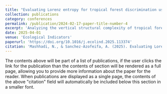 ```yaml
---
title: "Evaluating Lorenz entropy for tropical forest discrimination using GEDI and supervised machine learning approach"
collection: publications
category: conferences
permalink: /publication/2024-02-17-paper-title-number-4
excerpt: 'Analyzing the vertical structural complexity of tropical forests is essential for understanding their ecological functions and biodiversity. Given this significance, an indicator that quantifies entropy, representing heterogeneity and disorder in structural complexity, plays a significant role in forest ecological studies. This study explored the potential of the Lorenz-entropy (LE) index as an innovative metric for classifying tropical forest types. Using spaceborne LiDAR data from the Global Ecosystem Dynamics Investigation (GEDI) mission from April 2019 to March 2023, we integrated the LE index with supervised machine learning algorithms to evaluate its effectiveness in distinguishing vertical structural complexity across the three tropical forest ecosystems. In addition to the LE index, forest structural variables such as Above Ground Biomass Density (AGBD), Plant Area Index (PAI), and Relative Height 98 (RH98) were …'
date: 2025-04-01
venue: 'Ecological Indicators'
paperurl: 'https://doi.org/10.1016/j.ecolind.2025.113374'
citation: 'Mashhadi, N., & Sanchez-Azofeifa, A. (2025). Evaluating Lorenz entropy for tropical forest discrimination using GEDI and supervised machine learning approach. Ecological Indicators, 173, 113374.'
---
```


The contents above will be part of a list of publications, if the user clicks the link for the publication than the contents of section will be rendered as a full page, allowing you to provide more information about the paper for the reader. When publications are displayed as a single page, the contents of the above "citation" field will automatically be included below this section in a smaller font.
